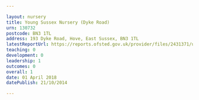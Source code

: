 ```yaml
---

layout: nursery
title: Young Sussex Nursery (Dyke Road)
urn: 130732
postcode: BN3 1TL
address: 193 Dyke Road, Hove, East Sussex, BN3 1TL
latestReportUrl: https://reports.ofsted.gov.uk/provider/files/2431371/urn/130732.pdf
teaching: 0
development: 0
leadership: 1
outcomes: 0
overall: 1
date: 01 April 2018 
datePublish: 21/10/2014

---
```

